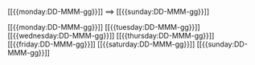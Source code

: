 [[{{monday:DD-MMM-gg}}]] ==> [[{{sunday:DD-MMM-gg}}]]

[[{{monday:DD-MMM-gg}}]]
[[{{tuesday:DD-MMM-gg}}]]
[[{{wednesday:DD-MMM-gg}}]]
[[{{thursday:DD-MMM-gg}}]]
[[{{friday:DD-MMM-gg}}]]
[[{{saturday:DD-MMM-gg}}]]
[[{{sunday:DD-MMM-gg}}]]
